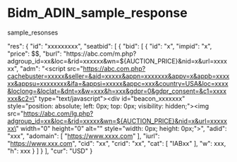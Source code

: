 # Bidm_ADIN_sample_response
sample_resonses

  "res": {
    "id": "xxxxxxxxx",
    "seatbid": [
      {
        "bid": [
          {
            "id": "x",
            "impid": "x",
            "price": $$,
            "burl": "https://abc.com/m.php?adgroup_id=xx&loc=&rid=xxxxxx&wn=${AUCTION_PRICE}&nid=x&url=xxxxxx",
            "adm": "<script src=\"https://abc.com.php?cachebuster=xxxxx&seller=&aid=xxxxx&appn=xxxxxxx&appv=x&appb=xxxxxx&appsu=xxxxxxxx&ifa=&appsi=xxxxx&appc=xxx&country=USA&loc=xxxx&loclong=&loclat=&dnt=x&w=xxx&h=xxx&gdpr=0&gdpr_consent=&c1=xxxxxxx&c2=\" type=\"text/javascript\"></script><div id=\"beacon_xxxxxxx\" style=\"position: absolute; left: 0px; top: 0px; visibility: hidden;\"><img src=\"https://abc.com/lg.php?adgroup_id=xx&loc=&rid=xxxxx&wn=${AUCTION_PRICE}&nid=x&url=xxxxxxx\" width=\"0\" height=\"0\" alt=\"\" style=\"width: 0px; height: 0px;\"></div>",
            "adid": "xxx",
            "adomain": [
              "https://www.xxxx.com"
            ],
            "iurl": "https://www.xxx.com",
            "cid": "xx",
            "crid": "xx",
            "cat": [
              "IABxx"
            ],
            "w": xxx,
            "h": xxx
          }
        ]
      }
    ],
    "cur": "USD"
  }
